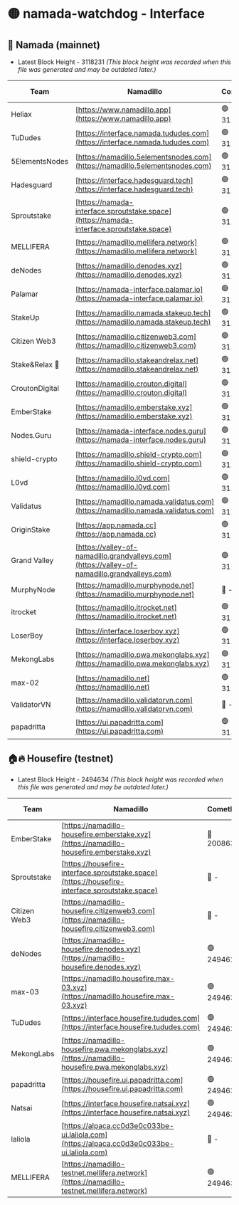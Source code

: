 # 🟡 namada-watchdog - Interface

## 🚀 Namada (mainnet)
- Latest Block Height - 3118231 *(This block height was recorded when this file was generated and may be outdated later.)*

| Team | Namadillo | CometBFT | Indexer | MASP Indexer |
|-|-|-|-|-|
| Heliax | [https://www.namadillo.app](https://www.namadillo.app) | 🟢 3118208 | 🟢 3118208 | 🟢 3118208 |
| TuDudes | [https://interface.namada.tududes.com](https://interface.namada.tududes.com) | 🟢 3118209 | 🟢 3118209 | 🟢 3118209 |
| 5ElementsNodes | [https://namadillo.5elementsnodes.com](https://namadillo.5elementsnodes.com) | 🟢 3118209 | 🟢 3118209 | 🟢 3118209 |
| Hadesguard | [https://interface.hadesguard.tech](https://interface.hadesguard.tech) | 🟢 3118210 | 🟢 3118210 | 🟢 3118210 |
| Sproutstake | [https://namada-interface.sproutstake.space](https://namada-interface.sproutstake.space) | 🟢 3118210 | 🟢 3118210 | 🟢 3118210 |
| MELLIFERA | [https://namadillo.mellifera.network](https://namadillo.mellifera.network) | 🟢 3118213 | 🟢 3118213 | 🟢 3118213 |
| deNodes | [https://namadillo.denodes.xyz](https://namadillo.denodes.xyz) | 🟢 3118214 | 🟢 3118214 | 🟢 3118214 |
| Palamar | [https://namada-interface.palamar.io](https://namada-interface.palamar.io) | 🟢 3118215 | 🟢 3118215 | 🟢 3118214 |
| StakeUp | [https://namadillo.namada.stakeup.tech](https://namadillo.namada.stakeup.tech) | 🟢 3118215 | 🟢 3118215 | 🟢 3118216 |
| Citizen Web3 | [https://namadillo.citizenweb3.com](https://namadillo.citizenweb3.com) | 🟢 3118216 | 🟢 3118216 | 🟢 3118216 |
| Stake&Relax 🦥 | [https://namadillo.stakeandrelax.net](https://namadillo.stakeandrelax.net) | 🟢 3118217 | 🟢 3118217 | 🟢 3118217 |
| CroutonDigital | [https://namadillo.crouton.digital](https://namadillo.crouton.digital) | 🟢 3118218 | 🟢 3118218 | 🟢 3118218 |
| EmberStake | [https://namadillo.emberstake.xyz](https://namadillo.emberstake.xyz) | 🟢 3118218 | 🟢 3118218 | 🟢 3118218 |
| Nodes.Guru | [https://namada-interface.nodes.guru](https://namada-interface.nodes.guru) | 🟢 3118219 | 🟢 3118219 | 🟢 3118219 |
| shield-crypto | [https://namadillo.shield-crypto.com](https://namadillo.shield-crypto.com) | 🟢 3118147 | 🟡 3118084 | 🟢 3118147 |
| L0vd | [https://namadillo.l0vd.com](https://namadillo.l0vd.com) | 🟢 3118221 | 🟢 3118221 | 🟢 3118221 |
| Validatus | [https://namadillo.namada.validatus.com](https://namadillo.namada.validatus.com) | 🟢 3118222 | 🟢 3118222 | 🟢 3118222 |
| OriginStake | [https://app.namada.cc](https://app.namada.cc) | 🟢 3118223 | 🟢 3118223 | 🟢 3118223 |
| Grand Valley | [https://valley-of-namadillo.grandvalleys.com](https://valley-of-namadillo.grandvalleys.com) | 🟢 3118223 | 🟢 3118223 | 🟢 3118224 |
| MurphyNode | [https://namadillo.murphynode.net](https://namadillo.murphynode.net) | 🔴 - | 🔴 - | 🔴 - |
| itrocket | [https://namadillo.itrocket.net](https://namadillo.itrocket.net) | 🟢 3118226 | 🟢 3118226 | 🟢 3118226 |
| LoserBoy | [https://interface.loserboy.xyz](https://interface.loserboy.xyz) | 🟢 3118227 | 🟢 3118227 | 🟢 3118227 |
| MekongLabs | [https://namadillo.pwa.mekonglabs.xyz](https://namadillo.pwa.mekonglabs.xyz) | 🟢 3118228 | 🟢 3118227 | 🟢 3118227 |
| max-02 | [https://namadillo.net](https://namadillo.net) | 🟢 3118228 | 🟢 3118228 | 🟢 3118228 |
| ValidatorVN | [https://namadillo.validatorvn.com](https://namadillo.validatorvn.com) | 🔴 - | 🔴 - | 🔴 - |
| papadritta | [https://ui.papadritta.com](https://ui.papadritta.com) | 🟢 3118231 | 🟢 3118231 | 🟢 3118231 |

## 🏠🔥 Housefire (testnet)
- Latest Block Height - 2494634 *(This block height was recorded when this file was generated and may be outdated later.)*

| Team | Namadillo | CometBFT | Indexer | MASP Indexer |
|-|-|-|-|-|
| EmberStake | [https://namadillo-housefire.emberstake.xyz](https://namadillo-housefire.emberstake.xyz) | 🔴 2008636 | 🔴 - | 🔴 - |
| Sproutstake | [https://housefire-interface.sproutstake.space](https://housefire-interface.sproutstake.space) | 🔴 - | 🔴 - | 🔴 - |
| Citizen Web3 | [https://namadillo-housefire.citizenweb3.com](https://namadillo-housefire.citizenweb3.com) | 🔴 - | 🔴 - | 🔴 - |
| deNodes | [https://namadillo-housefire.denodes.xyz](https://namadillo-housefire.denodes.xyz) | 🟢 2494629 | 🟢 2494629 | 🟢 2494629 |
| max-03 | [https://namadillo.housefire.max-03.xyz](https://namadillo.housefire.max-03.xyz) | 🟢 2494630 | 🔴 2167206 | 🟢 2494630 |
| TuDudes | [https://interface.housefire.tududes.com](https://interface.housefire.tududes.com) | 🟢 2494631 | 🟢 2494631 | 🟢 2494630 |
| MekongLabs | [https://namadillo-housefire.pwa.mekonglabs.xyz](https://namadillo-housefire.pwa.mekonglabs.xyz) | 🟢 2494631 | 🟢 2494631 | 🟢 2494631 |
| papadritta | [https://housefire.ui.papadritta.com](https://housefire.ui.papadritta.com) | 🟢 2494632 | 🟢 2494632 | 🟢 2494632 |
| Natsai | [https://interface.housefire.natsai.xyz](https://interface.housefire.natsai.xyz) | 🟢 2494632 | 🟢 2494632 | 🟢 2494632 |
| laliola | [https://alpaca.cc0d3e0c033be-ui.laliola.com](https://alpaca.cc0d3e0c033be-ui.laliola.com) | 🔴 - | 🔴 - | 🔴 - |
| MELLIFERA | [https://namadillo-testnet.mellifera.network](https://namadillo-testnet.mellifera.network) | 🟢 2494634 | 🟢 2494634 | 🟢 2494634 |

